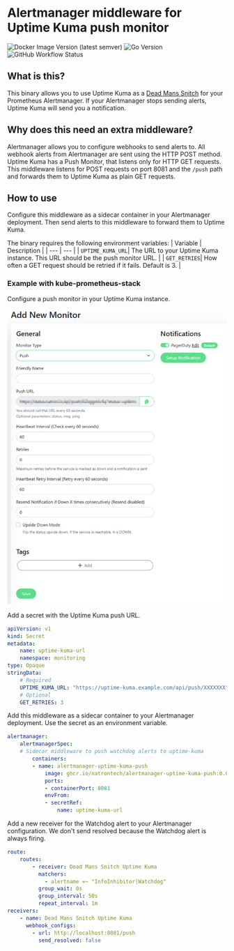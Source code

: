 # Alertmanager middleware for Uptime Kuma push monitor
![Docker Image Version (latest semver)](https://img.shields.io/github/v/release/natrontech/alertmanager-uptime-kuma-push)
![Go Version](https://img.shields.io/github/go-mod/go-version/natrontech/alertmanager-uptime-kuma-push)
![GitHub Workflow Status](https://img.shields.io/github/actions/workflow/status/natrontech/alertmanager-uptime-kuma-push/release.yml)

## What is this?
This binary allows you to use Uptime Kuma as a [Dead Mans Snitch](https://deadmanssnitch.com/) for your Prometheus Alertmanager.
If your Alertmanager stops sending alerts, Uptime Kuma will send you a notification.

## Why does this need an extra middleware?
Alertmanager allows you to configure webhooks to send alerts to.
All webhook alerts from Alertmanager are sent using the HTTP POST method.
Uptime Kuma has a Push Monitor, that listens only for HTTP GET requests.
This middleware listens for POST requests on port 8081 and the `/push` path and forwards them to Uptime Kuma as plain GET requests.

## How to use
Configure this middleware as a sidecar container in your Alertmanager deployment.
Then send alerts to this middleware to forward them to Uptime Kuma.

The binary requires the following environment variables:
| Variable | Description |
| --- | --- |
| `UPTIME_KUMA_URL`| The URL to your Uptime Kuma instance. This URL should be the push monitor URL. |
| `GET_RETRIES`| How often a GET request should be retried if it fails. Default is 3. |

### Example with kube-prometheus-stack
Configure a push monitor in your Uptime Kuma instance.

![Uptime Kuma push monitor](docs/uptime_kuma_push.png)

Add a secret with the Uptime Kuma push URL.
```yaml
apiVersion: v1
kind: Secret
metadata:
    name: uptime-kuma-url
    namespace: monitoring
type: Opaque
stringData:
    # Required
    UPTIME_KUMA_URL: "https://uptime-kuma.example.com/api/push/XXXXXXX"
    # Optional
    GET_RETRIES: 3

```
Add this middleware as a sidecar container to your Alertmanager deployment.
Use the secret as an environment variable.
```yaml
alertmanager:
    alertmanagerSpec:
    # Sidecar middleware to push watchdog alerts to uptime-kuma
        containers:
        - name: alertmanager-uptime-kuma-push
            image: ghcr.io/natrontech/alertmanager-uptime-kuma-push:0.0.3
            ports:
            - containerPort: 8081
            envFrom:
            - secretRef:
                name: uptime-kuma-url
```
Add a new receiver for the Watchdog alert to your Alertmanager configuration.
We don't send resolved because the Watchdog alert is always firing.
```yaml
route:
    routes:
        - receiver: Dead Mans Snitch Uptime Kuma
          matchers:
            - alertname =~ "InfoInhibitor|Watchdog"
          group_wait: 0s
          group_interval: 50s
          repeat_interval: 1m
receivers:
    - name: Dead Mans Snitch Uptime Kuma
      webhook_configs:
        - url: http://localhost:8081/push
          send_resolved: false
```